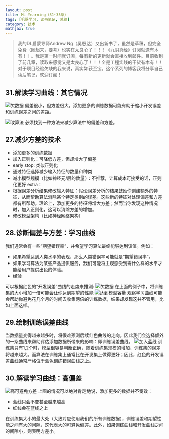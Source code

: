 ```yaml
---
layout: post
title: ML Yearning（31~35章）
tags: [机器学习, 读书笔记, 总结]
category: 技术
mathjax: true
---
```

>我的DL启蒙导师Andrew Ng（吴恩达）又出新书了，虽然是草稿，但完全免费（圈起来，要考）也实在太良心了！！！《九阴真经》订阅就送有木有！！。我是第一时间就订阅，每有新的更新就会直接收到邮件。目前收到了前几章，读取来感觉又是太良心了！！！全是工程实践的干货有木有！！对于项目经验欠缺的我来说，真实如获至宝。这个系列的博客我将分享自己读后笔记，欢迎订阅！

## 31.解读学习曲线：其它情况
![欠数据](https://blog-img-1257227635.cos.ap-beijing.myqcloud.com/MLY7-1.png)
偏差很小，但方差很大。添加更多的训练数据可能有助于缩小开发误差和训练误差之间的差距。

![改算法](https://blog-img-1257227635.cos.ap-beijing.myqcloud.com/MLY7-1.png)
必须找到一种方法来减少算法中的偏差和方差。 

## 27.减少方差的技术
* 添加更多的训练数据
* 加入正则化：可降低方差，但却增大了偏差
* early stop: 类似正则化
* 通过特征选择减少输入特征的数量和种类
* 减小模型规模（比如神经元/层的数量）：不推荐，计算成本可接受的话，正则化更好
extra：
* 根据误差分析结果修改输入特征：假设误差分析的结果鼓励你创建额外的特征，从而帮助算法消除某个特定类别的误差。这些新的特征对处理偏差和方差都有所帮助。理论上，添加更多的特征将增大方差；然而当你发现这种情况时，加入正则化，这可以消除方差的增加。
* 修改模型架构（比如神经网络架构）

## 28.诊断偏差与方差：学习曲线
我们通常会有一些“期望错误率”，并希望学习算法最终能够达到该值。例如：
* 如果希望达到人类水平的表现，那么人类错误率可能就是“期望错误率”。
* 如果学习算法为某些产品提供服务，我们可能将主观感受到需什么样的水平才能给用户提供出色的体验。
* 经验

可以根据红色的“开发误差”曲线的走势来推测:
![欠数据](https://blog-img-1257227635.cos.ap-beijing.myqcloud.com/MLY6-1.png)
在上面的例子中，将训练集的大小增加一倍可能会让你达到期望的性能
![达到模型容量](https://blog-img-1257227635.cos.ap-beijing.myqcloud.com/MLY6-2.png)
观察学习曲线可能会帮助你避免花几个月的时间去收集两倍的训练数据，结果却发现这并不管用，比如上面这样。

## 29.绘制训练误差曲线
当数据量变得越来越多时，将很难预测后续红色曲线的走向。因此我们会选择额外的一条曲线来帮助评估添加数据所带来的影响：即训练误差曲线。
![加入蓝线](https://blog-img-1257227635.cos.ap-beijing.myqcloud.com/MLY6-3.png)
训练集只有1,2个时，模型很容易判断正确，随着训练集规模的增加，训练集的误差将越来越大。而算法在训练集上通常比在开发集上做得更好；因此，红色的开发误差曲线通常严格位于蓝色训练错误曲线之上。
 
## 30.解读学习曲线：高偏差
![高可避免方差](https://blog-img-1257227635.cos.ap-beijing.myqcloud.com/MLY6-4.png)
上图的情况可以绝对肯定地说，添加更多的数据并不奏效：
* 蓝线只会不变甚至越来越高
* 红线会在蓝线之上

在训练集大小的最大处（大致对应使用我们的所有训练数据），训练误差和期望性能之间有大的间隙，这代表大的可避免偏差。此外，如果训练曲线和开发曲线之间的间隙小，则表明方差小。
